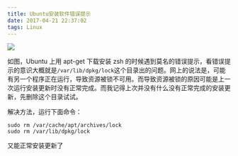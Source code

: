 ```yaml
---
title: Ubuntu安装软件错误提示
date: 2017-04-21 22:37:02
tags: Linux
---
```

![](http://i2.muimg.com/1949/808576e847d69126.png)

如图，Ubuntu 上用 apt-get 下载安装 zsh 的时候遇到莫名的错误提示，看错误提示的意识大概就是`/var/lib/dpkg/lock`这个目录出的问题。网上的说法是，可能有另一个程序正在运行，导致资源被锁不可用。而导致资源被锁的原因可能是上一次运行安装更新时没有正常完成。而我记得上次并没有什么没有正常完成的安装更新，先删除这个目录试试。

解决方法，运行下面命令：

```
sudo rm /var/cache/apt/archives/lock
sudo rm /var/lib/dpkg/lock
```

又能正常安装更新了